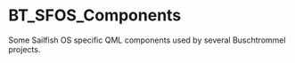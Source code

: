 # BT_SFOS_Components
Some Sailfish OS specific QML components used by several Buschtrommel projects.
